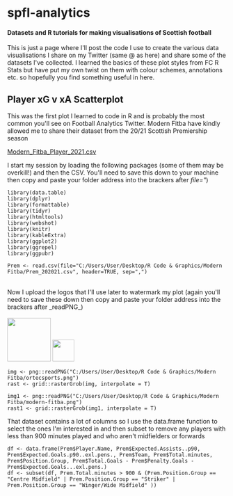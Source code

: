 # spfl-analytics
#### Datasets and R tutorials for making visualisations of Scottish football


This is just a page where I'll post the code I use to create the various data visualisations I share on my Twitter (same @ as here) and share some of the datasets I've collected. I learned the basics of these plot styles from FC R Stats but have put my own twist on them with colour schemes, annotations etc. so hopefully you find something useful in here.



## Player xG v xA Scatterplot

This was the first plot I learned to code in R and is probably the most common you'll see on Football Analytics Twitter. Modern Fitba have kindly allowed me to share their dataset from the 20/21 Scottish Premiership season

[Modern_Fitba_Player_2021.csv](https://github.com/cunningcolin/spfl-analytics/files/7009842/Modern_Fitba_Player_2021.csv)


I start my session by loading the following packages (some of them may be overkill!) and then the CSV. You'll need to save this down to your machine then copy and paste your folder address into the brackers after _file="_)


```
library(data.table)
library(dplyr)
library(formattable)
library(tidyr) 
library(htmltools)
library(webshot)
library(knitr)
library(kableExtra) 
library(ggplot2)
library(ggrepel)
library(ggpubr)

Prem <- read.csv(file="C:/Users/User/Desktop/R Code & Graphics/Modern Fitba/Prem_202021.csv", header=TRUE, sep=",")
```
<br />
Now I upload the logos that I'll use later to watermark my plot (again you'll need to save these down then copy and paste your folder address into the brackers after _readPNG_) <br />
<br />
<img src="https://user-images.githubusercontent.com/87502071/129967459-0e827676-190d-47b5-973e-5464af84685d.png" height="100">      <img src="https://user-images.githubusercontent.com/87502071/129967192-066ebb98-aa2c-4d05-b1cc-818a60fc684b.png" height="50">



```
img <- png::readPNG("C:/Users/User/Desktop/R Code & Graphics/Modern Fitba/ortecsports.png")
rast <- grid::rasterGrob(img, interpolate = T)

img1 <- png::readPNG("C:/Users/User/Desktop/R Code & Graphics/Modern Fitba/modern-fitba.png")
rast1 <- grid::rasterGrob(img1, interpolate = T)
```



That dataset contains a lot of columns so I use the data.frame function to select the ones I'm interested in and then subset to remove any players with less than 900 minutes played and who aren't midfielders or forwards

```
df <- data.frame(Prem$Player.Name, Prem$Expected.Assists..p90, Prem$Expected.Goals.p90..exl.pens., Prem$Team, Prem$Total.minutes, Prem$Position.Group, Prem$Total.Goals - Prem$Penalty.Goals - Prem$Expected.Goals...exl.pens.)
df <- subset(df, Prem.Total.minutes > 900 & (Prem.Position.Group == "Centre Midfield" | Prem.Position.Group == "Striker" | Prem.Position.Group == "Winger/Wide Midfield" ))
```





